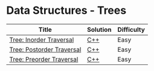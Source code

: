 # Data Structures - Trees

| Title | Solution | Difficulty |
| ----- | -------- | ---------- |
| [Tree: Inorder Traversal](https://www.hackerrank.com/challenges/tree-inorder-traversal) | [C++](./Inorder%20Traversal/main.cpp) | Easy |
| [Tree: Postorder Traversal](https://www.hackerrank.com/challenges/tree-postorder-traversal) | [C++](./Postorder%20Traversal/main.cpp) | Easy |
| [Tree: Preorder Traversal](https://www.hackerrank.com/challenges/tree-preorder-traversal) | [C++](./Preorder%20Traversal/main.cpp) | Easy |
